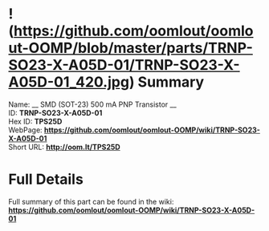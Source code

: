 
!(https://github.com/oomlout/oomlout-OOMP/blob/master/parts/TRNP-SO23-X-A05D-01/TRNP-SO23-X-A05D-01_420.jpg)
Summary
=================
  
Name: __ SMD (SOT-23) 500 mA PNP Transistor __    
ID: __TRNP-SO23-X-A05D-01__   
Hex ID: __TPS25D__   
WebPage: __https://github.com/oomlout/oomlout-OOMP/wiki/TRNP-SO23-X-A05D-01__   
Short URL: __http://oom.lt/TPS25D__   

Full Details
==========================
Full summary of this part can be found in the wiki:   
__https://github.com/oomlout/oomlout-OOMP/wiki/TRNP-SO23-X-A05D-01__    

